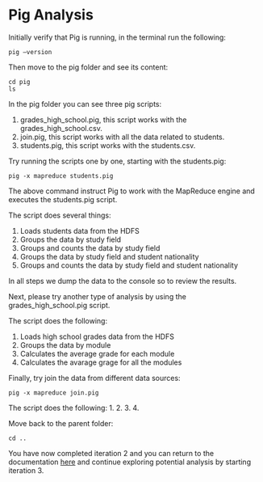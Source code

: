 # Pig Analysis

Initially verify that Pig is running, in the terminal run the following:

```
pig –version
```
Then move to the pig folder and see its content:
```
cd pig
ls
```

In the pig folder you can see three pig scripts:
1. grades_high_school.pig, this script works with the grades_high_school.csv.
2. join.pig, this script works with all the data related to students.
3. students.pig, this script works with the students.csv.

Try running the scripts one by one, starting with the students.pig:
```
pig -x mapreduce students.pig
```
The above command instruct Pig to work with the MapReduce engine and executes the students.pig script.

The script does several things:
1. Loads students data from the HDFS
2. Groups the data by study field
3. Groups and counts the data by study field
4. Groups the data by study field and student nationality
5. Groups and counts the data by study field and student nationality

In all steps we dump the data to the console so to review the results.

Next, please try  another type of analysis by using the grades_high_school.pig script.

The script does the following:
1. Loads high school grades data from the HDFS
2. Groups the data by module
3. Calculates the average grade for each module
4. Calculates the avarage grage for all the modules

Finally, try join the data from different data sources:
```
pig -x mapreduce join.pig
```

The script does the following:
1.
2.
3.
4.

Move back to the parent folder:
```
cd ..
```
You have now completed iteration 2 and you can return to the documentation [here](https://github.com/UoW-CPC/rabbda-university-portal#iteration-3---sentiment-analysis-of-students-feedback) and continue exploring potential analysis by starting iteration 3.


